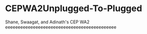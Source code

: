 # CEPWA2Unplugged-To-Plugged
Shane, Swaagat, and Adinath's CEP WA2
eeeeeeeeeeeeeeeeeeeeeeeeeeeeeeeeeeeeeeeeeeee
